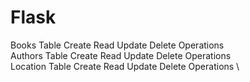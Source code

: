 # Flask
Books Table Create Read Update Delete Operations \
Authors Table Create Read Update Delete Operations \
Location Table Create Read Update Delete Operations \
